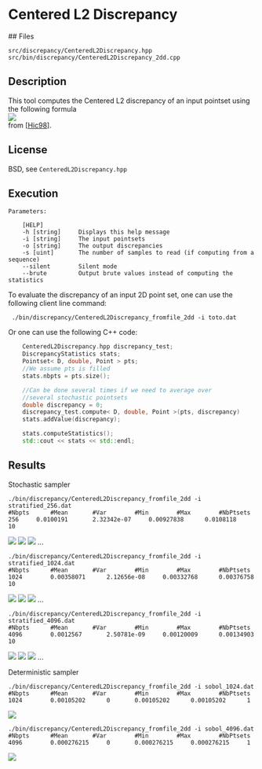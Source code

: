 # Centered L2 Discrepancy

## Files

    src/discrepancy/CenteredL2Discrepancy.hpp
    src/bin/discrepancy/CenteredL2Discrepancy_2dd.cpp

## Description

This tool computes the Centered L2 discrepancy of an input pointset using the following formula  
[![](data/centered_l2_disc/centered_discrepancy.png)](data/centered_l2_disc/centered_discrepancy.png)  
from [[Hic98]](http://www.ams.org/journals/mcom/1998-67-221/S0025-5718-98-00894-1/S0025-5718-98-00894-1.pdf).

## License

BSD, see `CenteredL2Discrepancy.hpp`

## Execution

```
Parameters:  

	[HELP]
	-h [string]		Displays this help message
	-i [string]		The input pointsets
	-o [string]		The output discrepancies
	-s [uint]		The number of samples to read (if computing from a sequence)
	--silent 		Silent mode
	--brute 		Output brute values instead of computing the statistics
```			

To evaluate the discrepancy of an input 2D point set, one can use the following client line command:

     ./bin/discrepancy/CenteredL2Discrepancy_fromfile_2dd -i toto.dat

Or one can use the following C++ code:

```cpp    
    CenteredL2Discrepancy.hpp discrepancy_test;
    DiscrepancyStatistics stats;
    Pointset< D, double, Point > pts;
    //We assume pts is filled
    stats.nbpts = pts.size();

    //Can be done several times if we need to average over
    //several stochastic pointsets
    double discrepancy = 0;
    discrepancy_test.compute< D, double, Point >(pts, discrepancy)
    stats.addValue(discrepancy);

    stats.computeStatistics();
    std::cout << stats << std::endl;
```    			

## Results

Stochastic sampler

```    			
./bin/discrepancy/CenteredL2Discrepancy_fromfile_2dd -i stratified_256.dat
#Nbpts		#Mean		#Var		#Min		#Max		#NbPtsets
256		0.0100191		2.32342e-07		0.00927838		0.0108118		10
```    			

[![](data/centered_l2_disc/stratified_256_1.png)](data/centered_l2_disc/stratified_256_1.png) [![](data/centered_l2_disc/stratified_256_2.png)](data/centered_l2_disc/stratified_256_2.png) [![](data/centered_l2_disc/stratified_256_3.png)](data/centered_l2_disc/stratified_256_3.png) ...

```    			
./bin/discrepancy/CenteredL2Discrepancy_fromfile_2dd -i stratified_1024.dat
#Nbpts		#Mean		#Var		#Min		#Max		#NbPtsets
1024		0.00358071		2.12656e-08		0.00332768		0.00376758		10
```    			

[![](data/centered_l2_disc/stratified_1024_1.png)](data/centered_l2_disc/stratified_1024_1.png) [![](data/centered_l2_disc/stratified_1024_2.png)](data/centered_l2_disc/stratified_1024_2.png) [![](data/centered_l2_disc/stratified_1024_3.png)](data/centered_l2_disc/stratified_1024_3.png) ...

```    			
./bin/discrepancy/CenteredL2Discrepancy_fromfile_2dd -i stratified_4096.dat
#Nbpts		#Mean		#Var		#Min		#Max		#NbPtsets
4096		0.0012567		2.50781e-09		0.00120009		0.00134903		10
```    			

[![](data/centered_l2_disc/stratified_4096_1.png)](data/centered_l2_disc/stratified_4096_1.png) [![](data/centered_l2_disc/stratified_4096_2.png)](data/centered_l2_disc/stratified_4096_2.png) [![](data/centered_l2_disc/stratified_4096_3.png)](data/centered_l2_disc/stratified_4096_3.png) ...

Deterministic sampler

```    			
./bin/discrepancy/CenteredL2Discrepancy_fromfile_2dd -i sobol_1024.dat
#Nbpts		#Mean		#Var		#Min		#Max		#NbPtsets
1024		0.00105202		0		0.00105202		0.00105202		1
```    			

[![](data/centered_l2_disc/sobol_1024.png)](data/centered_l2_disc/sobol_1024.png)

```    			
./bin/discrepancy/CenteredL2Discrepancy_fromfile_2dd -i sobol_4096.dat
#Nbpts		#Mean		#Var		#Min		#Max		#NbPtsets
4096		0.000276215		0		0.000276215		0.000276215		1
```    			

[![](data/centered_l2_disc/sobol_4096.png)](data/centered_l2_disc/sobol_4096.png)
